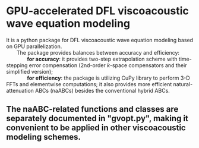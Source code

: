 # GPU-accelerated DFL viscoacoustic wave equation modeling
It is a python package for DFL viscoacoustic wave equation modeling based on GPU parallelization.  
&emsp;&emsp;The package provides balances between accuracy and efficiency:  
&emsp;&emsp;&emsp;&emsp;**for accuracy**: it provides two-step extrapolation scheme with time-stepping error compensation (2nd-order $k$-space compensators and their simplified version);  
&emsp;&emsp;&emsp;&emsp;**for efficiency**: the package is utilizing CuPy library to perform 3-D FFTs and elementwise computations; it also provides more efficient natural-attenuation ABCs (naABCs) besides the conventional hybrid ABCs.

## The naABC-related functions and classes are separately documented in "gvopt.py", making it convenient to be applied in other viscoacoustic modeling schemes.
